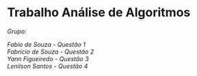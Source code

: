 # Trabalho Análise de Algoritmos

<i>Grupo:

Fabio de Souza - Questão 1
<br/>Fabricio de Souza - Questão 2
<br/>Yann Figueiredo - Questão 3
<br/>Lenilson Santos - Questão 4
